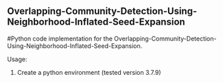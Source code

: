 ## Overlapping-Community-Detection-Using-Neighborhood-Inflated-Seed-Expansion

#Python code implementation for the Overlapping-Community-Detection-Using-Neighborhood-Inflated-Seed-Expansion.

Usage:
1. Create a python environment (tested version 3.7.9)
